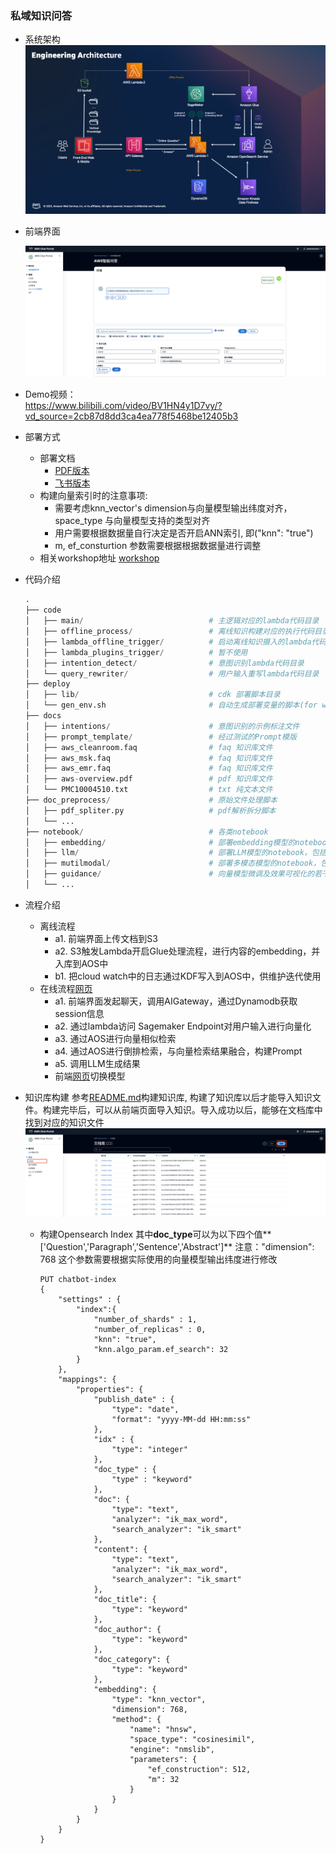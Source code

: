 ### 私域知识问答

- 系统架构
  ![arch](./arch.png)

- 前端界面
  
  ![console](./readme_1.png)

- Demo视频：  
  https://www.bilibili.com/video/BV1HN4y1D7vy/?vd_source=2cb87d8dd3ca4ea778f5468be12405b3

- 部署方式
  - 部署文档 
      - [PDF版本](https://github.com/aws-samples/private-llm-qa-bot/blob/yuanbo20231109/Deployment%20Guide.pdf)
      - [飞书版本](https://upgt6k0dbo.feishu.cn/docx/S56udzGrrodzLHxl9YdcRq91nrd)
  - 构建向量索引时的注意事项:
      + 需要考虑knn_vector's dimension与向量模型输出纬度对齐，space_type 与向量模型支持的类型对齐
      + 用户需要根据数据量自行决定是否开启ANN索引, 即("knn": "true")
      + m, ef_consturtion 参数需要根据根据数据量进行调整
  - 相关workshop地址 [workshop](https://catalog.us-east-1.prod.workshops.aws/workshops/158a2497-7cbe-4ba4-8bee-2307cb01c08a/en-US)
  
- 代码介绍

  ```python
  .
  ├── code
  │   ├── main/                            # 主逻辑对应的lambda代码目录
  │   ├── offline_process/                 # 离线知识构建对应的执行代码目录
  │   ├── lambda_offline_trigger/          # 启动离线知识摄入的lambda代码目录
  │   ├── lambda_plugins_trigger/          # 暂不使用
  │   ├── intention_detect/                # 意图识别lambda代码目录
  │   └── query_rewriter/                  # 用户输入重写lambda代码目录
  ├── deploy
  │   ├── lib/                             # cdk 部署脚本目录
  │   └── gen_env.sh                       # 自动生成部署变量的脚本(for workshop)
  ├── docs
  │   ├── intentions/                      # 意图识别的示例标注文件
  │   ├── prompt_template/                 # 经过测试的Prompt模版  
  │   ├── aws_cleanroom.faq                # faq 知识库文件
  │   ├── aws_msk.faq                      # faq 知识库文件
  │   ├── aws_emr.faq                      # faq 知识库文件
  │   ├── aws-overview.pdf                 # pdf 知识库文件
  │   └── PMC10004510.txt                  # txt 纯文本文件
  ├── doc_preprocess/                      # 原始文件处理脚本
  │   ├── pdf_spliter.py                   # pdf解析拆分脚本      
  │   └── ...                  
  ├── notebook/                            # 各类notebook
  │   ├── embedding/                       # 部署embedding模型的notebook，包括bge, paraphrase-multilingual, 以及finetune embedding模型的脚本    
  │   ├── llm/                             # 部署LLM模型的notebook，包括chatglm2, qwen, buffer-instruct-baichuan-001
  │   ├── mutilmodal/                      # 部署多模态模型的notebook，包括VisualGLM
  │   ├── guidance/                        # 向量模型微调及效果可视化的若干notebook                         
  │   └── ...     
  ```

- 流程介绍

  - 离线流程
    - a1. 前端界面上传文档到S3
    - a2. S3触发Lambda开启Glue处理流程，进行内容的embedding，并入库到AOS中
    - b1. 把cloud watch中的日志通过KDF写入到AOS中，供维护迭代使用
  - 在线流程[网页](http://chatbot-817094994.us-west-2.elb.amazonaws.com/chat#)
    - a1. 前端界面发起聊天，调用AIGateway，通过Dynamodb获取session信息
    - a2. 通过lambda访问 Sagemaker Endpoint对用户输入进行向量化
    - a3. 通过AOS进行向量相似检索
    - a4. 通过AOS进行倒排检索，与向量检索结果融合，构建Prompt
    - a5. 调用LLM生成结果 
    - 前端[网页](http://chatbot-817094994.us-west-2.elb.amazonaws.com/chat#)切换模型

- 知识库构建
    参考[README.md](https://github.com/aws-samples/private-llm-qa-bot/blob/main/code/offline_process/aos_schema.md)构建知识库, 构建了知识库以后才能导入知识文件。构建完毕后，可以从前端页面导入知识。导入成功以后，能够在文档库中找到对应的知识文件
  ![console](./readme_2.png)
  
  + 构建Opensearch Index
    其中**doc_type**可以为以下四个值**['Question','Paragraph','Sentence','Abstract']**
    注意："dimension": 768 这个参数需要根据实际使用的向量模型输出纬度进行修改  
    ```shell
    PUT chatbot-index
    {
        "settings" : {
            "index":{
                "number_of_shards" : 1,
                "number_of_replicas" : 0,
                "knn": "true",
                "knn.algo_param.ef_search": 32
            }
        },
        "mappings": {
            "properties": {
                "publish_date" : {
                    "type": "date",
                    "format": "yyyy-MM-dd HH:mm:ss"
                },
                "idx" : {
                    "type": "integer"
                },
                "doc_type" : {
                    "type" : "keyword"
                },
                "doc": {
                    "type": "text",
                    "analyzer": "ik_max_word",
                    "search_analyzer": "ik_smart"
                },
                "content": {
                    "type": "text",
                    "analyzer": "ik_max_word",
                    "search_analyzer": "ik_smart"
                },
                "doc_title": {
                    "type": "keyword"
                },
                "doc_author": {
                    "type": "keyword"
                },
                "doc_category": {
                    "type": "keyword"
                },
                "embedding": {
                    "type": "knn_vector",
                    "dimension": 768,
                    "method": {
                        "name": "hnsw",
                        "space_type": "cosinesimil",
                        "engine": "nmslib",
                        "parameters": {
                            "ef_construction": 512,
                            "m": 32
                        }
                    }            
                }
            }
        }
    }
    ```
